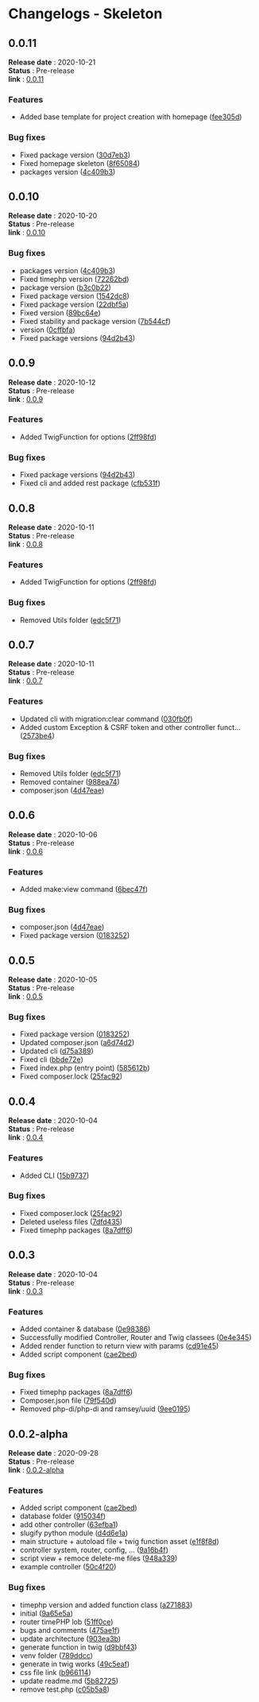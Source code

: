 # Changelogs - Skeleton

## 0.0.11
**Release date** : 2020-10-21 <br>
**Status** : Pre-release <br>
**link** : [0.0.11](https://github.com/TimePHP-org/TimePHP-Skeleton/releases/tag/0.0.11)
 
### Features

-  Added base template for project creation with homepage ([fee305d](https://github.com/TimePHP-org/TimePHP-Skeleton/commit/fee305de9de38a07fce147e6ba7cc4c4d7104787))
          
### Bug fixes

-  Fixed package version ([30d7eb3](https://github.com/TimePHP-org/TimePHP-Skeleton/commit/30d7eb3fb716a4c84f5e923634f3bdab5e9805e5))
-  Fixed homepage skeleton ([8f65084](https://github.com/TimePHP-org/TimePHP-Skeleton/commit/8f65084d1a47491ac1cbfd2cdd52d5b9f387097d))
-  packages version ([4c409b3](https://github.com/TimePHP-org/TimePHP-Skeleton/commit/4c409b3d899a5da708599637cb52660351bdad06))


## 0.0.10
**Release date** : 2020-10-20 <br>
**Status** : Pre-release <br>
**link** : [0.0.10](https://github.com/TimePHP-org/TimePHP-Skeleton/releases/tag/0.0.10)
 
### Bug fixes

-  packages version ([4c409b3](https://github.com/TimePHP-org/TimePHP-Skeleton/commit/4c409b3d899a5da708599637cb52660351bdad06))
-  Fixed timephp version ([72262bd](https://github.com/TimePHP-org/TimePHP-Skeleton/commit/72262bd664afa3718ada7da4e8cea46608ab120e))
-  package version ([b3c0b22](https://github.com/TimePHP-org/TimePHP-Skeleton/commit/b3c0b2286d09ecafd80e163d8ef7aea3d6c024e4))
-  Fixed package version ([1542dc8](https://github.com/TimePHP-org/TimePHP-Skeleton/commit/1542dc8044f26c772653d1c5af63d4999665748f))
-  Fixed package version ([22dbf5a](https://github.com/TimePHP-org/TimePHP-Skeleton/commit/22dbf5a37687d212da5a8742c5cb9ad5907b7f4a))
-  Fixed version ([89bc64e](https://github.com/TimePHP-org/TimePHP-Skeleton/commit/89bc64eb5a51fd76422f2f6679a3566f72f5ed2c))
-  Fixed stability and package version ([7b544cf](https://github.com/TimePHP-org/TimePHP-Skeleton/commit/7b544cf9a212d0ecb0a2ad9bee47fba4fd8d98e2))
-  version ([0cffbfa](https://github.com/TimePHP-org/TimePHP-Skeleton/commit/0cffbfa2ff311b0ef1aa01917fff0e1e1230e6d5))
-  Fixed package versions ([94d2b43](https://github.com/TimePHP-org/TimePHP-Skeleton/commit/94d2b430ea46a914972d3a7c27bedab442ed925f))


## 0.0.9
**Release date** : 2020-10-12 <br>
**Status** : Pre-release <br>
**link** : [0.0.9](https://github.com/TimePHP-org/TimePHP-Skeleton/releases/tag/0.0.9)
 
### Features

-  Added TwigFunction for options ([2ff98fd](https://github.com/TimePHP-org/TimePHP-Skeleton/commit/2ff98fd83b9699c498553793c410a054a079a5d4))
          
### Bug fixes

-  Fixed package versions ([94d2b43](https://github.com/TimePHP-org/TimePHP-Skeleton/commit/94d2b430ea46a914972d3a7c27bedab442ed925f))
-  Fixed cli and added rest package ([cfb531f](https://github.com/TimePHP-org/TimePHP-Skeleton/commit/cfb531fff1667336d2c7a8136fb0fa38df5774e7))


## 0.0.8
**Release date** : 2020-10-11 <br>
**Status** : Pre-release <br>
**link** : [0.0.8](https://github.com/TimePHP-org/TimePHP-Skeleton/releases/tag/0.0.8)
 
### Features

-  Added TwigFunction for options ([2ff98fd](https://github.com/TimePHP-org/TimePHP-Skeleton/commit/2ff98fd83b9699c498553793c410a054a079a5d4))
          
### Bug fixes

-  Removed Utils folder ([edc5f71](https://github.com/TimePHP-org/TimePHP-Skeleton/commit/edc5f7185d61583553555a119e8b63237eb90ca5))


## 0.0.7
**Release date** : 2020-10-11 <br>
**Status** : Pre-release <br>
**link** : [0.0.7](https://github.com/TimePHP-org/TimePHP-Skeleton/releases/tag/0.0.7)
 
### Features

-  Updated cli with migration:clear command ([030fb0f](https://github.com/TimePHP-org/TimePHP-Skeleton/commit/030fb0f3359601e94a9f6cf48fdea311d70542a2))
-  Added custom Exception & CSRF token and other controller funct… ([2573be4](https://github.com/TimePHP-org/TimePHP-Skeleton/commit/2573be4fce14015ed128015de4a6e1f6c5ba021d))
          
### Bug fixes

-  Removed Utils folder ([edc5f71](https://github.com/TimePHP-org/TimePHP-Skeleton/commit/edc5f7185d61583553555a119e8b63237eb90ca5))
-  Removed container ([988ea74](https://github.com/TimePHP-org/TimePHP-Skeleton/commit/988ea74c3b5f17685630357221389ee4c8b79b98))
-  composer.json ([4d47eae](https://github.com/TimePHP-org/TimePHP-Skeleton/commit/4d47eae3dfb598ac85c73da74d9ebcbccc285205))


## 0.0.6
**Release date** : 2020-10-06 <br>
**Status** : Pre-release <br>
**link** : [0.0.6](https://github.com/TimePHP-org/TimePHP-Skeleton/releases/tag/0.0.6)
 
### Features

-  Added make:view command ([6bec47f](https://github.com/TimePHP-org/TimePHP-Skeleton/commit/6bec47f9b58409190cb6c450261da503f7b6506d))
          
### Bug fixes

-  composer.json ([4d47eae](https://github.com/TimePHP-org/TimePHP-Skeleton/commit/4d47eae3dfb598ac85c73da74d9ebcbccc285205))
-  Fixed package version ([0183252](https://github.com/TimePHP-org/TimePHP-Skeleton/commit/01832522f46acff96d5b6e38e56c7f8658150c93))


## 0.0.5
**Release date** : 2020-10-05 <br>
**Status** : Pre-release <br>
**link** : [0.0.5](https://github.com/TimePHP-org/TimePHP-Skeleton/releases/tag/0.0.5)
 
### Bug fixes

-  Fixed package version ([0183252](https://github.com/TimePHP-org/TimePHP-Skeleton/commit/01832522f46acff96d5b6e38e56c7f8658150c93))
-  Updated composer.json ([a6d74d2](https://github.com/TimePHP-org/TimePHP-Skeleton/commit/a6d74d2fb40712eec32c43b85cd30a42ca1f2215))
-  Updated cli ([d75a389](https://github.com/TimePHP-org/TimePHP-Skeleton/commit/d75a38927f44865f7c7589fa2d55c06faae33d8a))
-  Fixed cli ([bbde72e](https://github.com/TimePHP-org/TimePHP-Skeleton/commit/bbde72ee1dd3a3a6cffff4239abd747bef6e8ed5))
-  Fixed index.php (entry point) ([585612b](https://github.com/TimePHP-org/TimePHP-Skeleton/commit/585612b7921347725cf59f9c280f220958934c31))
-  Fixed composer.lock ([25fac92](https://github.com/TimePHP-org/TimePHP-Skeleton/commit/25fac92d691079f442d8898569a4c28787868ca6))


## 0.0.4
**Release date** : 2020-10-04 <br>
**Status** : Pre-release <br>
**link** : [0.0.4](https://github.com/TimePHP-org/TimePHP-Skeleton/releases/tag/0.0.4)
 
### Features

-  Added CLI ([15b9737](https://github.com/TimePHP-org/TimePHP-Skeleton/commit/15b97377906984a9354442e87ec25be97aee6079))
          
### Bug fixes

-  Fixed composer.lock ([25fac92](https://github.com/TimePHP-org/TimePHP-Skeleton/commit/25fac92d691079f442d8898569a4c28787868ca6))
-  Deleted useless files ([7dfd435](https://github.com/TimePHP-org/TimePHP-Skeleton/commit/7dfd435f63b68d02b889f9e6049cb60c09d68e59))
-  Fixed timephp packages ([8a7dff6](https://github.com/TimePHP-org/TimePHP-Skeleton/commit/8a7dff6be2be4160e158c7d9bfa5636711d91d68))


## 0.0.3
**Release date** : 2020-10-04 <br>
**Status** : Pre-release <br>
**link** : [0.0.3](https://github.com/TimePHP-org/TimePHP-Skeleton/releases/tag/0.0.3)
 
### Features

-  Added container & database ([0e98386](https://github.com/TimePHP-org/TimePHP-Skeleton/commit/0e983860b0e14fc81c336ffaec02f8b13df2e907))
-  Successfully modified Controller, Router and Twig classees ([0e4e345](https://github.com/TimePHP-org/TimePHP-Skeleton/commit/0e4e345f2f3c7fef05d88380d6d3a3a47eee4e3e))
-  Added render function to return view with params ([cd91e45](https://github.com/TimePHP-org/TimePHP-Skeleton/commit/cd91e45f28ed2c8e7ae30e8e86a3117763400728))
-  Added script component ([cae2bed](https://github.com/TimePHP-org/TimePHP-Skeleton/commit/cae2bed8ad38bfe3630b136739aa0b21a9f6daf8))
          
### Bug fixes

-  Fixed timephp packages ([8a7dff6](https://github.com/TimePHP-org/TimePHP-Skeleton/commit/8a7dff6be2be4160e158c7d9bfa5636711d91d68))
-  Composer.json file ([79f540d](https://github.com/TimePHP-org/TimePHP-Skeleton/commit/79f540dee0c2b2672f828d43bef54e7ddabde74f))
-  Removed php-di/php-di and ramsey/uuid ([9ee0195](https://github.com/TimePHP-org/TimePHP-Skeleton/commit/9ee019520e68278176d3ff11cc07f0a35d538dae))



## 0.0.2-alpha
**Release date** : 2020-09-28 <br>
**Status** : Pre-release <br>
**link** : [0.0.2-alpha](https://github.com/TimePHP-org/TimePHP-Skeleton/releases/tag/0.0.2-alpha)
 
### Features

-  Added script component ([cae2bed](https://github.com/TimePHP-org/TimePHP-Skeleton/commit/cae2bed8ad38bfe3630b136739aa0b21a9f6daf8))
-  database folder ([915034f](https://github.com/TimePHP-org/TimePHP-Skeleton/commit/915034fa63aa89f868bba0b50718464a0be0b39d))
-  add other controller ([63efba1](https://github.com/TimePHP-org/TimePHP-Skeleton/commit/63efba15e31524d09c351e79e4792f8b265df962))
-  slugify python module ([d4d6e1a](https://github.com/TimePHP-org/TimePHP-Skeleton/commit/d4d6e1adf92689f2951ae1d06fe3778b7fd5b53f))
-  main structure + autoload file + twig function asset ([e1f8f8d](https://github.com/TimePHP-org/TimePHP-Skeleton/commit/e1f8f8d7059b47144e8da187711335a68913b755))
-  controller system, router, config, ... ([9a16b4f](https://github.com/TimePHP-org/TimePHP-Skeleton/commit/9a16b4f586e32b928e6b3e85330098887cb60f24))
-  script view + remoce delete-me files ([948a339](https://github.com/TimePHP-org/TimePHP-Skeleton/commit/948a339a72c7f44b1de04cf388d13d654422fb24))
-  example controller ([50c4f20](https://github.com/TimePHP-org/TimePHP-Skeleton/commit/50c4f2021b03d265a614643291610855f058b0aa))
          
### Bug fixes

-  timephp version and added function class ([a271883](https://github.com/TimePHP-org/TimePHP-Skeleton/commit/a2718837b72977023a9d587ad68e4a6cfd25231d))
-  initial ([9a65e5a](https://github.com/TimePHP-org/TimePHP-Skeleton/commit/9a65e5a8177983b38889a47c47ee46e0b458ac6c))
-  router timePHP lob ([51ff0ce](https://github.com/TimePHP-org/TimePHP-Skeleton/commit/51ff0cedc2ceecb6a72d7d9cff16cd85a939c0da))
-  bugs and comments ([475ae1f](https://github.com/TimePHP-org/TimePHP-Skeleton/commit/475ae1f1d5097b56d05ab2f0cf74b9d131329146))
-  update architecture ([903ea3b](https://github.com/TimePHP-org/TimePHP-Skeleton/commit/903ea3b0bbc749fcb6f6c662c81a0b6ef06ac8a3))
-  generate function in twig ([d9bbf43](https://github.com/TimePHP-org/TimePHP-Skeleton/commit/d9bbf431be68d4ecfd00b12e44c9774676ec6378))
-  venv folder ([789ddcc](https://github.com/TimePHP-org/TimePHP-Skeleton/commit/789ddcc79375a9eaa11994ca6f3007effa0eae36))
-  generate in twig works ([49c5eaf](https://github.com/TimePHP-org/TimePHP-Skeleton/commit/49c5eaf8caca5503e3fc1282ad0872d0b00c0876))
-  css file link ([b966114](https://github.com/TimePHP-org/TimePHP-Skeleton/commit/b9661145df9cd58c761b851884cfb3fdc70be89f))
-  update readme.md ([5b82725](https://github.com/TimePHP-org/TimePHP-Skeleton/commit/5b827259821aadd77b4799b048bedaa7dd5cd3db))
-  remove test.php ([c05b5a8](https://github.com/TimePHP-org/TimePHP-Skeleton/commit/c05b5a8f9d07bf306fc29a2f76d2bee35a13cfeb))